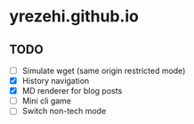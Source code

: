 # yrezehi.github.io

## TODO

- [ ] Simulate wget (same origin restricted mode)
- [x] History navigation
- [x] MD renderer for blog posts
- [ ] Mini cli game
- [ ] Switch non-tech mode
